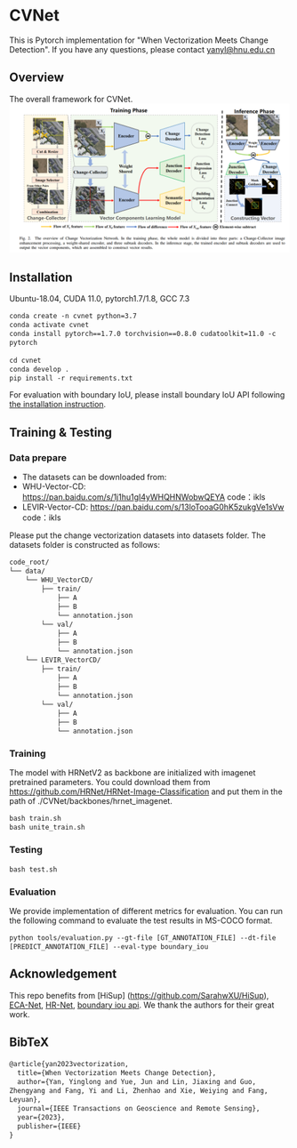 # CVNet
This is Pytorch implementation for "When Vectorization Meets Change Detection". If you have any questions, please contact yanyl@hnu.edu.cn

## Overview
The overall framework for CVNet.
![image](figures/pic2.png)

## Installation
Ubuntu-18.04, CUDA 11.0, pytorch1.7/1.8, GCC 7.3
```
conda create -n cvnet python=3.7
conda activate cvnet
conda install pytorch==1.7.0 torchvision==0.8.0 cudatoolkit=11.0 -c pytorch

cd cvnet
conda develop .
pip install -r requirements.txt
```
For evaluation with boundary IoU, please install boundary IoU API following [the installation instruction](https://github.com/bowenc0221/boundary-iou-api).

## Training & Testing
### Data prepare
- The datasets can be downloaded from: 
- WHU-Vector-CD: https://pan.baidu.com/s/1j1hu1gI4yWHQHNWobwQEYA   code：ikls
- LEVIR-Vector-CD: https://pan.baidu.com/s/13loTooaG0hK5zukgVe1sVw   code：ikls

 Please put the change vectorization datasets into datasets folder. The datasets folder is constructed as follows:
```
code_root/
└── data/
    └── WHU_VectorCD/
        ├── train/
            ├── A
            ├── B
            └── annotation.json
        └── val/
            ├── A
            ├── B
            └── annotation.json
    └── LEVIR_VectorCD/
        ├── train/
            ├── A
            ├── B
            └── annotation.json
        └── val/
            ├── A
            ├── B
            └── annotation.json
```     

### Training
The model with HRNetV2 as backbone are initialized with imagenet pretrained parameters. You could download them from https://github.com/HRNet/HRNet-Image-Classification and put them in the path of 
./CVNet/backbones/hrnet_imagenet.
```
bash train.sh
bash unite_train.sh
```
### Testing

```
bash test.sh
```
### Evaluation
We provide implementation of different metrics for evaluation. 
You can run the following command to evaluate the test results in MS-COCO format.

```
python tools/evaluation.py --gt-file [GT_ANNOTATION_FILE] --dt-file [PREDICT_ANNOTATION_FILE] --eval-type boundary_iou
```
## Acknowledgement
This repo benefits from 
[HiSup] (https://github.com/SarahwXU/HiSup),
[ECA-Net](https://github.com/BangguWu/ECANet),
[HR-Net](https://github.com/HRNet/HRNet-Image-Classification),
[boundary iou api](https://github.com/bowenc0221/boundary-iou-api). We thank the authors for their great work.


## BibTeX
```
@article{yan2023vectorization,
  title={When Vectorization Meets Change Detection},
  author={Yan, Yinglong and Yue, Jun and Lin, Jiaxing and Guo, Zhengyang and Fang, Yi and Li, Zhenhao and Xie, Weiying and Fang, Leyuan},
  journal={IEEE Transactions on Geoscience and Remote Sensing},
  year={2023},
  publisher={IEEE}
}
```
